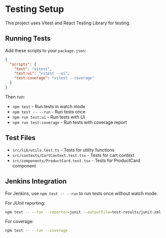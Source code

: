 # Testing Setup

This project uses Vitest and React Testing Library for testing.

## Running Tests

Add these scripts to your `package.json`:

```json
{
  "scripts": {
    "test": "vitest",
    "test:ui": "vitest --ui",
    "test:coverage": "vitest --coverage"
  }
}
```

Then run:
- `npm test` - Run tests in watch mode
- `npm test -- --run` - Run tests once
- `npm run test:ui` - Run tests with UI
- `npm run test:coverage` - Run tests with coverage report

## Test Files

- `src/lib/utils.test.ts` - Tests for utility functions
- `src/contexts/CartContext.test.tsx` - Tests for cart context
- `src/components/ProductCard.test.tsx` - Tests for ProductCard component

## Jenkins Integration

For Jenkins, use `npm test -- --run` to run tests once without watch mode.

For JUnit reporting:
```bash
npm test -- --run --reporter=junit --outputFile=test-results/junit.xml
```

For coverage:
```bash
npm test -- --run --coverage
```

